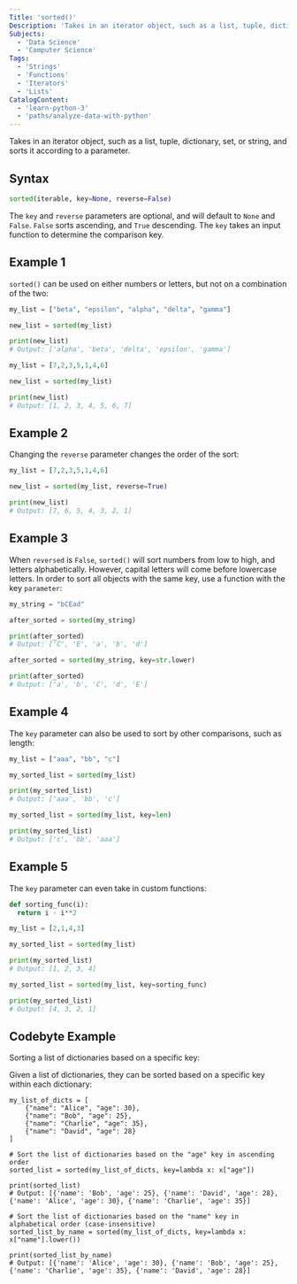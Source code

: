 ```yaml
---
Title: 'sorted()'
Description: 'Takes in an iterator object, such as a list, tuple, dictionary, set, or string, and sorts it according to a parameter.'
Subjects:
  - 'Data Science'
  - 'Computer Science'
Tags:
  - 'Strings'
  - 'Functions'
  - 'Iterators'
  - 'Lists'
CatalogContent:
  - 'learn-python-3'
  - 'paths/analyze-data-with-python'
---
```


Takes in an iterator object, such as a list, tuple, dictionary, set, or string, and sorts it according to a parameter.

## Syntax

```python
sorted(iterable, key=None, reverse=False)
```

The `key` and `reverse` parameters are optional, and will default to `None` and `False`. `False` sorts ascending, and `True` descending. The `key` takes an input function to determine the comparison key.

## Example 1

`sorted()` can be used on either numbers or letters, but not on a combination of the two:

```python
my_list = ["beta", "epsilon", "alpha", "delta", "gamma"]

new_list = sorted(my_list)

print(new_list)
# Output: ['alpha', 'beta', 'delta', 'epsilon', 'gamma']
```

```python
my_list = [7,2,3,5,1,4,6]

new_list = sorted(my_list)

print(new_list)
# Output: [1, 2, 3, 4, 5, 6, 7]
```

## Example 2

Changing the `reverse` parameter changes the order of the sort:

```python
my_list = [7,2,3,5,1,4,6]

new_list = sorted(my_list, reverse=True)

print(new_list)
# Output: [7, 6, 5, 4, 3, 2, 1]
```

## Example 3

When `reversed` is `False`, `sorted()` will sort numbers from low to high, and letters alphabetically. However, capital letters will come before lowercase letters. In order to sort all objects with the same key, use a function with the key `parameter`:

```python
my_string = "bCEad"

after_sorted = sorted(my_string)

print(after_sorted)
# Output: ['C', 'E', 'a', 'b', 'd']

after_sorted = sorted(my_string, key=str.lower)

print(after_sorted)
# Output: ['a', 'b', 'C', 'd', 'E']
```

## Example 4

The `key` parameter can also be used to sort by other comparisons, such as length:

```python
my_list = ["aaa", "bb", "c"]

my_sorted_list = sorted(my_list)

print(my_sorted_list)
# Output: ['aaa', 'bb', 'c']

my_sorted_list = sorted(my_list, key=len)

print(my_sorted_list)
# Output: ['c', 'bb', 'aaa']
```

## Example 5

The `key` parameter can even take in custom functions:

```python
def sorting_func(i):
  return i - i**2

my_list = [2,1,4,3]

my_sorted_list = sorted(my_list)

print(my_sorted_list)
# Output: [1, 2, 3, 4]

my_sorted_list = sorted(my_list, key=sorting_func)

print(my_sorted_list)
# Output: [4, 3, 2, 1]
```

## Codebyte Example

Sorting a list of dictionaries based on a specific key:

Given a list of dictionaries, they can be sorted based on a specific key within each dictionary: 

```codebyte/python
my_list_of_dicts = [
    {"name": "Alice", "age": 30},
    {"name": "Bob", "age": 25},
    {"name": "Charlie", "age": 35},
    {"name": "David", "age": 28}
]

# Sort the list of dictionaries based on the "age" key in ascending order
sorted_list = sorted(my_list_of_dicts, key=lambda x: x["age"])

print(sorted_list)
# Output: [{'name': 'Bob', 'age': 25}, {'name': 'David', 'age': 28}, {'name': 'Alice', 'age': 30}, {'name': 'Charlie', 'age': 35}]

# Sort the list of dictionaries based on the "name" key in alphabetical order (case-insensitive)
sorted_list_by_name = sorted(my_list_of_dicts, key=lambda x: x["name"].lower())

print(sorted_list_by_name)
# Output: [{'name': 'Alice', 'age': 30}, {'name': 'Bob', 'age': 25}, {'name': 'Charlie', 'age': 35}, {'name': 'David', 'age': 28}]
```
